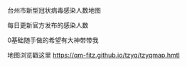 台州市新型冠状病毒感染人数地图

每日更新官方发布的感染人数

0基础随手做的希望有大神带带我

地图浏览戳这里 https://qm-fitz.github.io/tzyq/tzyqmap.hmtl
